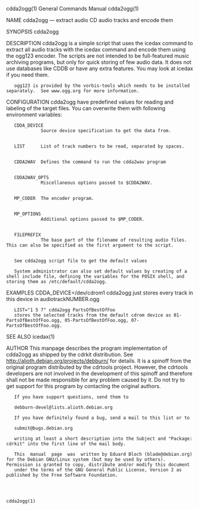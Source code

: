 cdda2ogg(1)                                                                                General Commands Manual                                                                                cdda2ogg(1)



NAME
       cdda2ogg — extract audio CD audio tracks and encode them

SYNOPSIS
       cdda2ogg

DESCRIPTION
       cdda2ogg  is  a simple script that uses the icedax <fileprefix> command to extract all audio tracks with the icedax <fileprefix> command and encode them using the ogg123 encoder. The scripts are not
       intended to be full-featured music archiving programs, but only for quick storing of few audio data.  It does not use databases like CDDB or have any extra features. You may look at  icedax  if  you
       need them.

       ogg123 is provided by the vorbis-tools which needs to be installed separately.  See www.ogg.org for more information.


CONFIGURATION
       cdda2ogg have predefined values for reading and labeling of the target files.  You can overwrite them with following environment variables:


       CDDA_DEVICE
                 Source device specification to get the data from.


       LIST      List of track numbers to be read, separated by spaces.


       CDDA2WAV  Defines the command to run the cdda2wav program


       CDDA2WAV_OPTS
                 Miscellaneous options passed to $CDDA2WAV.


       MP_CODER  The encoder program.


       MP_OPTIONS
                 Additional options passed to $MP_CODER.


       FILEPREFIX
                 The base part of the filename of resulting audio files. This can also be specified as the first argument to the script.


       See cdda2ogg script file to get the default values

       System administrator can also set default values by creating of a shell include file, defining the variables for the POSIX shell, and storing them as /etc/default/cdda2ogg.

EXAMPLES
       CDDA_DEVICE=/dev/cdrom1 cdda2ogg
       just stores every track in this device in audiotrackNUMBER.ogg

       LIST="1 5 7" cdda2ogg PartsOfBestOfFoo
       stores the selected tracks from the default cdrom device as 01-PartsOfBestOfFoo.ogg, 05-PartsOfBestOfFoo.ogg, 07-PartsOfBestOfFoo.ogg.


SEE ALSO
       icedax(1)

AUTHOR
       This  manpage  describes  the  program implementation of cdda2ogg as shipped by the cdrkit distribution. See http://alioth.debian.org/projects/debburn/ for details. It is a spinoff from the original
       program distributed by the cdrtools project. However, the cdrtools developers are not involved in the development of this spinoff and therefore shall not be made responsible for any  problem  caused
       by it. Do not try to get support for this program by contacting the original authors.

       If you have support questions, send them to

       debburn-devel@lists.alioth.debian.org

       If you have definitely found a bug, send a mail to this list or to

       submit@bugs.debian.org

       writing at least a short description into the Subject and "Package: cdrkit" into the first line of the mail body.

       This  manual  page  was  written by Eduard Bloch (blade@debian.org) for the Debian GNU/Linux system (but may be used by others). Permission is granted to copy, distribute and/or modify this document
       under the terms of the GNU General Public License, Version 2 as published by the Free Software Foundation.



                                                                                                                                                                                                  cdda2ogg(1)
